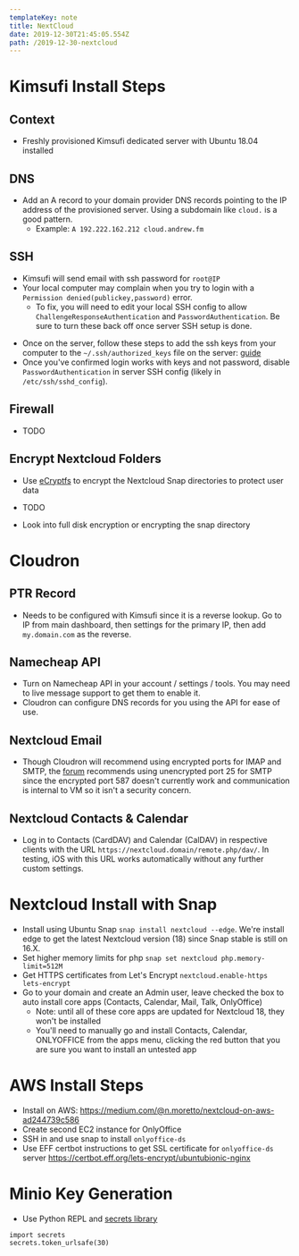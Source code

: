 ```yaml
---
templateKey: note
title: NextCloud
date: 2019-12-30T21:45:05.554Z
path: /2019-12-30-nextcloud
---
```

# Kimsufi Install Steps

## Context

- Freshly provisioned Kimsufi dedicated server with Ubuntu 18.04 installed

## DNS

- Add an A record to your domain provider DNS records pointing to the IP address of the provisioned server. Using a subdomain like `cloud.` is a good pattern. 
  - Example: `A 192.222.162.212 cloud.andrew.fm`

## SSH

- Kimsufi will send email with ssh password for `root@IP`
- Your local computer may complain when you try to login with a `Permission denied(publickey,password)` error. 
  * To fix, you will need to edit your local SSH config to allow `ChallengeResponseAuthentication` and `PasswordAuthentication`. Be sure to turn these back off once server SSH setup is done.
* Once on the server, follow these steps to add the ssh keys from your computer to the `~/.ssh/authorized_keys` file on the server: [guide](https://www.cyberciti.biz/faq/how-to-set-up-ssh-keys-on-linux-unix/)
* Once you've confirmed login works with keys and not password, disable `PasswordAuthentication` in server SSH config (likely in `/etc/ssh/sshd_config`).

## Firewall

* TODO

## Encrypt Nextcloud Folders

* Use [eCryptfs](https://help.ubuntu.com/lts/serverguide/ecryptfs.html) to encrypt the Nextcloud Snap directories to protect user data 

* TODO
* Look into full disk encryption or encrypting the snap directory

# Cloudron

## PTR Record

* Needs to be configured with Kimsufi since it is a reverse lookup. Go to IP from main dashboard, then settings for the primary IP, then add `my.domain.com` as the reverse.

## Namecheap API

* Turn on Namecheap API in your account / settings / tools. You may need to live message support to get them to enable it.
* Cloudron can configure DNS records for you using the API for ease of use.

## Nextcloud Email
* Though Cloudron will recommend using encrypted ports for IMAP and SMTP, the [forum](https://forum.cloudron.io/topic/1319/nextcloud-email-client-cannot-be-setup) recommends using unencrypted port 25 for SMTP since the encrypted port 587 doesn't currently work and communication is internal to VM so it isn't a security concern.

## Nextcloud Contacts & Calendar
* Log in to Contacts (CardDAV) and Calendar (CalDAV) in respective clients with the URL `https://nextcloud.domain/remote.php/dav/`. In testing, iOS with this URL works automatically without any further custom settings.

# Nextcloud Install with Snap

* Install using Ubuntu Snap `snap install nextcloud --edge`. We're install edge to get the latest Nextcloud version (18) since Snap stable is still on 16.X.
* Set higher memory limits for php `snap set nextcloud php.memory-limit=512M`
* Get HTTPS certificates from Let's Encrypt `nextcloud.enable-https lets-encrypt`
* Go to your domain and create an Admin user, leave checked the box to auto install core apps (Contacts, Calendar, Mail, Talk, OnlyOffice)
  * Note: until all of these core apps are updated for Nextcloud 18, they won't be installed
  * You'll need to manually go and install Contacts, Calendar, ONLYOFFICE from the apps menu, clicking the red button that you are sure you want to install an untested app

# AWS Install Steps

* Install on AWS: <https://medium.com/@n.moretto/nextcloud-on-aws-ad244739c586>
* Create second EC2 instance for OnlyOffice
* SSH in and use snap to install `onlyoffice-ds`
* Use EFF certbot instructions to get SSL certificate for `onlyoffice-ds` server <https://certbot.eff.org/lets-encrypt/ubuntubionic-nginx>

# Minio Key Generation

* Use Python REPL and [secrets library](https://docs.python.org/3/library/secrets.html)

```
import secrets
secrets.token_urlsafe(30)
```
